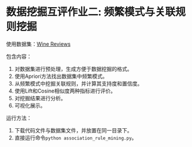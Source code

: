 # 数据挖掘互评作业二: 频繁模式与关联规则挖掘

使用数据集：[Wine Reviews](https://www.kaggle.com/zynicide/wine-reviews)

包含内容：
1. 对数据集进行预处理，生成方便于数据挖掘的格式。
2. 使用Apriori方法找出数据集中频繁模式。
3. 从频繁模式中挖掘关联规则，并计算其支持度和置信度。
4. 使用Lift和Cosine相似度两种指标进行评价。
5. 对挖掘结果进行分析。
6. 可视化展示。

运行方法：
1. 下载代码文件与数据集文件，并放置在同一目录下。
2. 直接运行命令`python association_rule_mining.py`。

